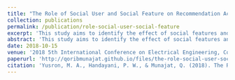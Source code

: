 ```yaml
---
title: "The Role of Social User and Social Feature on Recommendation Acceptance in Social Commerce"
collection: publications
permalink: /publication/role-social-user-social-feature
excerpt: 'This study aims to identify the effect of social features and social users on recommendations acceptance on shopping activities in Instagram.'
abstract: 'This study aims to identify the effect of social features and social users on recommendations acceptance on shopping activities in Instagram. This study uses quantitative approach to process 654 data collected using online questionnaire. The data were analyzed using CB-SEM method and AMOS 21 tools. The results of this study showed that social features and social users give moderating effect on the relationship between social recommendation, cognitive appraisal and affective appraisal. Meanwhile, affective and cognitive appraisal was found to affect purchase intention. The finding shows that the user giving recommendation and the features used to make recommendation can influence the level of recommendation acceptance.'
date: 2018-10-15
venue: '2018 5th International Conference on Electrical Engineering, Computer Science and Informatics (EECSI)'
paperurl: 'http://qoribmunajat.github.io/files/the-role-social-user-social-feature-recommendation-acceptance.pdf'
citation: 'Yusron, M. A., Handayani, P. W., & Munajat, Q. (2018). The Role of Social User and Social Feature on Recommendation Acceptance in Social Commerce. <i>2018 5th International Conference on Electrical Engineering, Computer Science and Informatics (EECSI)</i>.'
---
```

